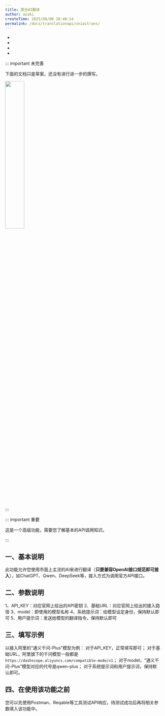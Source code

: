 ```yaml
---
title: 聚合AI翻译
author: azuki
createTime: 2025/08/08 10:48:14
permalink: /docs/translationapi/uniaitrans/
---
```


- <Badge type="cimportant" text="是否需要网络：是" />
- <Badge type="tip" text="是否需要申请API Key：是" />
- <Badge type="warning" text="支持的翻译模式：OCR" />
- <Badge type="danger" text="翻译质量：不能确定" />

::: important 未完善

下面的文档只是草案，还没有进行进一步的撰写。

<img src="https://img.moetranslate.top/under_construction.png" width="35%" />

:::


::: important 重要

这是一个高级功能，需要您了解基本的API调用知识。

:::


## 一、基本说明
此功能允许您使用市面上主流的AI来进行翻译（<b>只要兼容OpenAI接口规范即可接入</b>），如ChatGPT、Qwen、DeepSeek等，接入方式为调用官方API接口。

## 二、参数说明
1、API_KEY：对应官网上给出的API密钥
2、基础URL：对应官网上给出的接入路径
3、model：即使用的模型名称
4、系统提示词：给模型设定身份，保持默认即可
5、用户提示词：发送给模型的翻译指令，保持默认即可

## 三、填写示例
以接入阿里的“通义千问-Plus”模型为例：
对于API_KEY，正常填写即可；
对于基础URL，阿里旗下的千问模型一般都是`https://dashscope.aliyuncs.com/compatible-mode/v1`；
对于model，“通义千问-Plus”模型对应的代号是qwen-plus；
对于系统提示词和用户提示词，保持默认即可。

## 四、在使用该功能之前
您可以先使用Postman、Reqable等工具测试API响应，待测试成功后再将相关参数填入该功能中。




